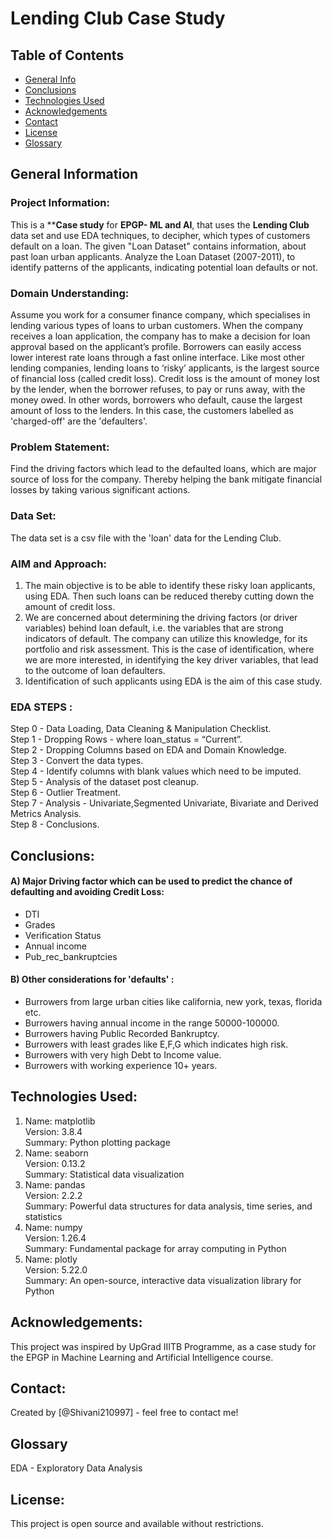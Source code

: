 # Lending Club Case Study

## Table of Contents

- [General Info](#general-information)
- [Conclusions](#conclusions)
- [Technologies Used](#technologies-used)
- [Acknowledgements](#acknowledgements)
- [Contact](#contact)
- [License](#license)
- [Glossary](#glossary)

<!-- You can include any other section that is pertinent to your problem -->

## General Information

### Project Information:
This is a ****Case study** for **EPGP- ML and AI**, that uses the **Lending Club** data set and use EDA techniques, to decipher, which types of customers default on a loan.
The given "Loan Dataset" contains information, about past loan urban applicants. 
Analyze the Loan Dataset (2007-2011), to identify patterns of the applicants, indicating potential loan defaults or not. 

### Domain Understanding:
Assume you work for a consumer finance company, which specialises in lending various types of loans to urban customers. 
When the company receives a loan application, the company has to make a decision for loan approval based on the applicant’s profile.
Borrowers can easily access lower interest rate loans through a fast online interface. Like most other lending companies, lending loans to ‘risky’ applicants, is the largest source of financial loss (called credit loss). 
Credit loss is the amount of money lost by the lender, when the borrower refuses, to pay or runs away, with the money owed. In other words, borrowers who default, cause the largest amount of loss to the lenders. In this case, the customers labelled as 'charged-off' are the 'defaulters'.

### Problem Statement:
Find the driving factors which lead to the defaulted loans, which are major source of loss for the company.
Thereby helping the bank mitigate financial losses by taking various significant actions.

### Data Set:
The data set is a csv file with the 'loan' data for the Lending Club.

### AIM and Approach:
1. The main objective is to be able to identify these risky loan applicants, using EDA. Then such loans can be reduced thereby cutting down the amount of credit loss.
2. We are concerned about determining the driving factors (or driver variables) behind loan default, i.e. the variables that are strong indicators of default. The company can utilize this knowledge, for its portfolio and risk assessment. This is the case of identification, where we are more interested, in identifying the key driver variables, that lead to the outcome of loan defaulters.
3. Identification of such applicants using EDA is the aim of this case study.

### EDA STEPS :
Step 0 - Data Loading, Data Cleaning & Manipulation Checklist.<br>
Step 1 - Dropping Rows - where loan_status = “Current”.<br>
Step 2 - Dropping Columns based on EDA and Domain Knowledge.<br>
Step 3 - Convert the data types.<br>
Step 4 - Identify columns with blank values which need to be imputed.<br>
Step 5 - Analysis of the dataset post cleanup.<br>
Step 6 - Outlier Treatment.<br>
Step 7 - Analysis - Univariate,Segmented Univariate, Bivariate and Derived Metrics Analysis.<br>
Step 8 - Conclusions.

## Conclusions:
#### A) Major Driving factor which can be used to predict the chance of defaulting and avoiding Credit Loss:
* DTI
* Grades
* Verification Status
* Annual income
* Pub_rec_bankruptcies
#### B) Other considerations for 'defaults' :
* Burrowers from large urban cities like california, new york, texas, florida etc.
* Burrowers having annual income in the range 50000-100000.
* Burrowers having Public Recorded Bankruptcy.
* Burrowers with least grades like E,F,G which indicates high risk.
* Burrowers with very high Debt to Income value.
* Burrowers with working experience 10+ years.

## Technologies Used:
1. Name: matplotlib<br>
   Version: 3.8.4<br>
   Summary: Python plotting package<br>
2. Name: seaborn<br>
   Version: 0.13.2<br>
   Summary: Statistical data visualization<br>
3. Name: pandas<br>
   Version: 2.2.2<br>
   Summary: Powerful data structures for data analysis, time series, and statistics<br>
4. Name: numpy<br>
   Version: 1.26.4<br>
   Summary: Fundamental package for array computing in Python<br>
5. Name: plotly<br>
   Version: 5.22.0<br>
   Summary: An open-source, interactive data visualization library for Python

## Acknowledgements:
This project was inspired by UpGrad IIITB Programme, as a case study for the EPGP in Machine Learning and Artificial Intelligence course.

## Contact:
Created by [@Shivani210997] - feel free to contact me!

## Glossary
EDA - Exploratory Data Analysis

## License:
This project is open source and available without restrictions.

